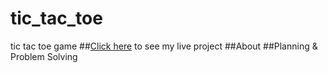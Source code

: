 # tic_tac_toe
tic tac toe game
##[Click here](URL) to see my live project
##About
##Planning & Problem Solving
